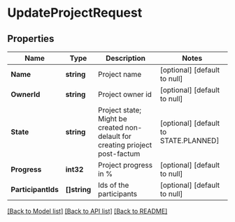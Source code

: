 # UpdateProjectRequest

## Properties
Name | Type | Description | Notes
------------ | ------------- | ------------- | -------------
**Name** | **string** | Project name | [optional] [default to null]
**OwnerId** | **string** | Project owner id | [optional] [default to null]
**State** | **string** | Project state; Might be created non-delault for creating prioject post-factum | [optional] [default to STATE.PLANNED]
**Progress** | **int32** | Project progress in % | [optional] [default to null]
**ParticipantIds** | **[]string** | Ids of the participants | [optional] [default to null]

[[Back to Model list]](../README.md#documentation-for-models) [[Back to API list]](../README.md#documentation-for-api-endpoints) [[Back to README]](../README.md)

